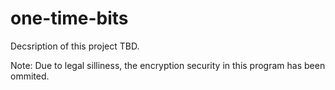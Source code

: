 one-time-bits
=============
Decsription of this project TBD.

Note: Due to legal silliness, the encryption security in this program has been ommited.
